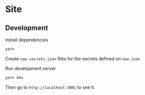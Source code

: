 # Site

## Development

Install dependencies

```bash
yarn
```

Create `now-secrets.json` files for the secrets defined on `now.json`

Run development server

```bash
yarn dev
```

Then go to `http://localhost:3001` to see it.
